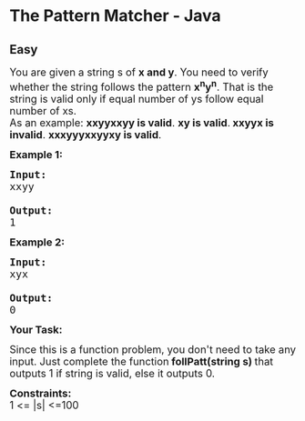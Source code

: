 # The Pattern Matcher - Java
## Easy
<div class="problems_problem_content__Xm_eO"><p><span style="font-size:18px">You are given a string s of <strong>x and y</strong>. You need to verify whether the string follows the pattern <strong>x<sup>n</sup>y<sup>n</sup></strong>. That is the string is valid only if equal number of ys follow equal number of xs.<br>
As an example: <strong>xxyyxxyy is valid</strong>. <strong>xy is valid</strong>.<strong> xxyyx is invalid</strong>. <strong>xxxyyyxxyyxy is valid</strong>.</span></p>

<p><strong><span style="font-size:18px">Example 1:</span></strong></p>

<pre><span style="font-size:18px"><strong>Input:</strong>
xxyy

<strong>Output:</strong>
1
</span></pre>

<p><strong><span style="font-size:18px">Example 2:</span></strong></p>

<pre><span style="font-size:18px"><strong>Input:</strong>
xyx

<strong>Output:</strong>
0</span></pre>

<p><span style="font-size:18px"><strong>Your Task:</strong></span></p>

<p><span style="font-size:18px">Since this is a function problem, you don't need to take any input. Just complete the function<strong> follPatt(string s) </strong>that outputs 1 if string is valid, else it outputs 0.</span></p>

<p><span style="font-size:18px"><strong>Constraints:</strong><br>
1 &lt;= |s| &lt;=100</span></p>
</div>